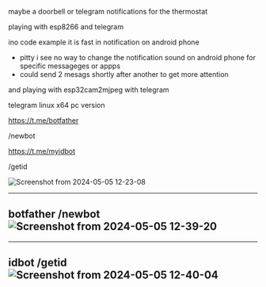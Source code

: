 maybe a doorbell or telegram notifications for the thermostat

playing with esp8266 and telegram

ino code example it is fast in notification on android phone
- pitty i see no way to change the notification sound on android phone  for specific messageges or appps
- could send 2 mesags shortly after another to get more attention

and playing with esp32cam2mjpeg with telegram


telegram linux x64 pc version


https://t.me/botfather

/newbot

https://t.me/myidbot

/getid


![Screenshot from 2024-05-05 12-23-08](https://github.com/ldijkman/async-esp-fs-webserver/assets/45427770/f3ab996c-5f35-4ee6-bbbf-d4fd86c08e89)

---
botfather /newbot
![Screenshot from 2024-05-05 12-39-20](https://github.com/ldijkman/async-esp-fs-webserver/assets/45427770/f5aeabde-1510-48ae-ab46-2d2c2375da97)
-

---
idbot /getid
![Screenshot from 2024-05-05 12-40-04](https://github.com/ldijkman/async-esp-fs-webserver/assets/45427770/73c1c687-5d3c-4416-afb3-161e8c059053)
-
